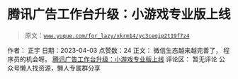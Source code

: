 # 腾讯广告工作台升级：小游戏专业版上线

> 原文：[`www.yuque.com/for_lazy/xkrm14/yc3ceqip2t19f7z4`](https://www.yuque.com/for_lazy/xkrm14/yc3ceqip2t19f7z4)

<ne-p id="u9b8fbd01" data-lake-id="u9b8fbd01">作者： 正宇</ne-p> <ne-p id="u6e31cad6" data-lake-id="u6e31cad6">日期：2023-04-03</ne-p> <ne-p id="u23d7e637" data-lake-id="u23d7e637">点赞数：24</ne-p> <ne-hole id="u7d55c061" data-lake-id="u7d55c061"><ne-card data-card-name="hr" data-card-type="block" id="vMzyw" data-event-boundary="card"><ne-p id="udc5aad7e" data-lake-id="udc5aad7e">正文：</ne-p> <ne-p id="u1d677780" data-lake-id="u1d677780">微信生态越来越完善了， 程序员的机会呀。 [腾讯广告工作台升级：小游戏专业版上线](https://mp.weixin.qq.com/s/CGtZr9Er9uoYKLQLz6_bow)</ne-p> <ne-hole id="ucb399e18" data-lake-id="ucb399e18"><ne-card data-card-name="hr" data-card-type="block" id="uu8lJ" data-event-boundary="card"><ne-p id="u9e7d27f1" data-lake-id="u9e7d27f1">评论区：</ne-p> <ne-p id="uf0504868" data-lake-id="uf0504868">暂无评论</ne-p> <ne-hole id="u73796eef" data-lake-id="u73796eef"><ne-card data-card-name="hr" data-card-type="block" id="gZBlt" data-event-boundary="card"><ne-p id="uc514b233" data-lake-id="uc514b233">公众号懒人找资源，懒人专属群分享</ne-p></ne-card></ne-hole></ne-card></ne-hole></ne-card></ne-hole>
